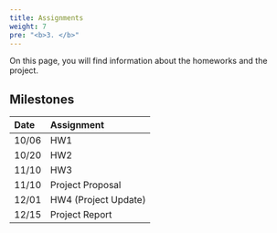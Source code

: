 ```yaml
---
title: Assignments
weight: 7
pre: "<b>3. </b>"
---
```


On this page, you will find information about the homeworks and the project.

## Milestones

| Date |  Assignment |
| :---  | :---  |
| 10/06 | HW1 |
| 10/20 | HW2 |
| 11/10 | HW3 |
| 11/10 | Project Proposal |
| 12/01 | HW4 (Project Update) |
| 12/15 | Project Report |
